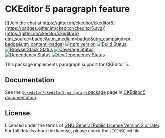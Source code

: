 CKEditor 5 paragraph feature
========================================

[![Join the chat at https://gitter.im/ckeditor/ckeditor5](https://badges.gitter.im/ckeditor/ckeditor5.svg)](https://gitter.im/ckeditor/ckeditor5?utm_source=badge&utm_medium=badge&utm_campaign=pr-badge&utm_content=badge)
[![npm version](https://badge.fury.io/js/%40ckeditor%2Fckeditor5-paragraph.svg)](https://www.npmjs.com/package/@ckeditor/ckeditor5-paragraph)
[![Build Status](https://travis-ci.org/ckeditor/ckeditor5-paragraph.svg?branch=master)](https://travis-ci.org/ckeditor/ckeditor5-paragraph)
[![BrowserStack Status](https://automate.browserstack.com/automate/badge.svg?badge_key=d3hvenZqQVZERFQ5d09FWXdyT0ozVXhLaVltRFRjTTUyZGpvQWNmWVhUUT0tLUZqNlJ1YWRUd0RvdEVOaEptM1B2Q0E9PQ==--c9d3dee40b9b4471ff3fb516d9ecf8d09292c7e0)](https://automate.browserstack.com/public-build/d3hvenZqQVZERFQ5d09FWXdyT0ozVXhLaVltRFRjTTUyZGpvQWNmWVhUUT0tLUZqNlJ1YWRUd0RvdEVOaEptM1B2Q0E9PQ==--c9d3dee40b9b4471ff3fb516d9ecf8d09292c7e0)
[![Coverage Status](https://coveralls.io/repos/github/ckeditor/ckeditor5-paragraph/badge.svg?branch=master)](https://coveralls.io/github/ckeditor/ckeditor5-paragraph?branch=master)
<br>
[![Dependency Status](https://david-dm.org/ckeditor/ckeditor5-paragraph/status.svg)](https://david-dm.org/ckeditor/ckeditor5-paragraph)
[![devDependency Status](https://david-dm.org/ckeditor/ckeditor5-paragraph/dev-status.svg)](https://david-dm.org/ckeditor/ckeditor5-paragraph?type=dev)

This package implements paragraph support for CKEditor 5.

## Documentation

See the [`@ckeditor/ckeditor5-paragraph` package](https://docs.ckeditor.com/ckeditor5/latest/api/paragraph.html) page in [CKEditor 5 documentation](https://docs.ckeditor.com/ckeditor5/latest/).

## License

Licensed under the terms of [GNU General Public License Version 2 or later](http://www.gnu.org/licenses/gpl.html). For full details about the license, please check the `LICENSE.md` file.
